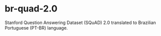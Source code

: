 # br-quad-2.0
Stanford Question Answering Dataset (SQuAD) 2.0 translated to Brazilian Portuguese (PT-BR) language. 
